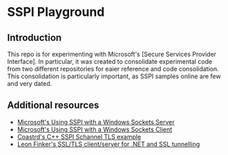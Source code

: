# SSPI Playground

## Introduction 

This repo is for experimenting with Microsoft's [Secure Services Provider Interface]. In particular, it was created to consolidate experimental code from two different repositories for eaier reference and code consolidation. This consolidation is particularly important, as SSPI samples online are few and very dated.

## Additional resources

* [Microsoft's Using SSPI with a Windows Sockets Server](https://learn.microsoft.com/en-us/windows/win32/secauthn/using-sspi-with-a-windows-sockets-server)
* [Microsoft's Using SSPI with a Windows Sockets Client](https://learn.microsoft.com/en-us/windows/win32/secauthn/using-sspi-with-a-windows-sockets-client)
* [Coastrd's C++ SSPI Schannel TLS example](https://web.archive.org/web/20210116110926/http://www.coastrd.com/c-schannel-smtp)
* [Leon Finker's SSL/TLS client/server for .NET and SSL tunnelling](https://www.codeproject.com/Articles/2642/SSL-TLS-client-server-for-NET-and-SSL-tunnelling)
